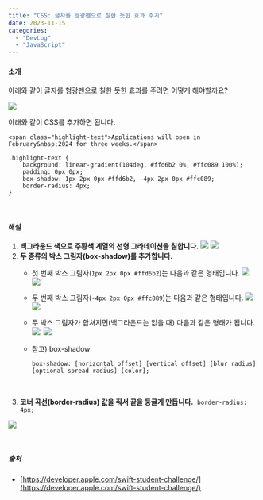 ```yaml
---
title: "CSS: 글자를 형광펜으로 칠한 듯한 효과 주기"
date: 2023-11-15
categories: 
  - "DevLog"
  - "JavaScript"
---
```


#### **소개**

아래와 같이 글자를 형광펜으로 칠한 듯한 효과를 주려면 어떻게 해야할까요?

![](./assets/img/wp-content/uploads/2023/11/스크린샷-2023-11-15-오후-10.36.19.png)

아래와 같이 CSS를 추가하면 됩니다.

```
<span class="highlight-text">Applications will open in February&nbsp;2024 for three weeks.</span>
```

```
.highlight-text {
    background: linear-gradient(104deg, #ffd6b2 0%, #ffc089 100%);
    padding: 0px 0px;
    box-shadow: 1px 2px 0px #ffd6b2, -4px 2px 0px #ffc089;
    border-radius: 4px;
}
```

 

#### **해설**

1. **백그라운드 색으로 주황색 계열의 선형 그라데이션을 칠합니다.** ![](./assets/img/wp-content/uploads/2023/11/스크린샷-2023-11-15-오후-10.39.08-복사본.jpg) ![](./assets/img/wp-content/uploads/2023/11/스크린샷-2023-11-15-오후-10.39.15-복사본.jpg)
2. **두 종류의 박스 그림자(box-shadow)를 추가합니다.**
    - 첫 번째 박스 그림자(`1px 2px 0px #ffd6b2`)는 다음과 같은 형태입니다. ![](./assets/img/wp-content/uploads/2023/11/스크린샷-2023-11-15-오후-10.40.49-복사본.jpg) ![](./assets/img/wp-content/uploads/2023/11/스크린샷-2023-11-15-오후-10.47.03-복사본.jpg)
    - 두 번째 박스 그림자(`-4px 2px 0px #ffc089`)는 다음과 같은 형태입니다. ![](./assets/img/wp-content/uploads/2023/11/스크린샷-2023-11-15-오후-10.40.59-복사본.jpg) ![](./assets/img/wp-content/uploads/2023/11/스크린샷-2023-11-15-오후-10.47.25-복사본.jpg)
    - 두 박스 그림자가 합쳐지면(백그라운드는 없을 때) 다음과 같은 형태가 됩니다. ![](./assets/img/wp-content/uploads/2023/11/스크린샷-2023-11-15-오후-10.39.41-복사본.jpg)  ![](./assets/img/wp-content/uploads/2023/11/스크린샷-2023-11-15-오후-10.39.36-복사본.jpg)
    - 참고) box-shadow
        
        ```
        box-shadow: [horizontal offset] [vertical offset] [blur radius] [optional spread radius] [color];
        ```
        
         
3. **코너 곡선(border-radius) 값을 줘서 끝을 둥글게 만듭니다.**  `border-radius: 4px;`

![](./assets/img/wp-content/uploads/2023/11/스크린샷-2023-11-15-오후-10.36.19.png)

 

##### **출처**

- [https://developer.apple.com/swift-student-challenge/](https://developer.apple.com/swift-student-challenge/)
